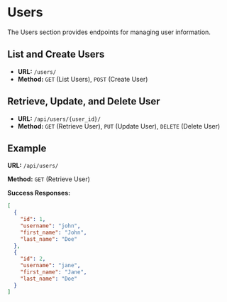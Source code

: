 # Users

The Users section provides endpoints for managing user information.

## List and Create Users

- **URL:** `/users/`
- **Method:** `GET` (List Users), `POST` (Create User)


## Retrieve, Update, and Delete User

- **URL:** `/api/users/{user_id}/`
- **Method:** `GET` (Retrieve User), `PUT` (Update User), `DELETE` (Delete User)

## Example
**URL:** `/api/users/`

**Method:** `GET` (Retrieve User)

**Success Responses:**
```json
[
  { 
    "id": 1,
    "username": "john",
    "first_name": "John",
    "last_name": "Doe"
  },
  {
    "id": 2,
    "username": "jane",
    "first_name": "Jane",
    "last_name": "Doe"  
  }
]
```
